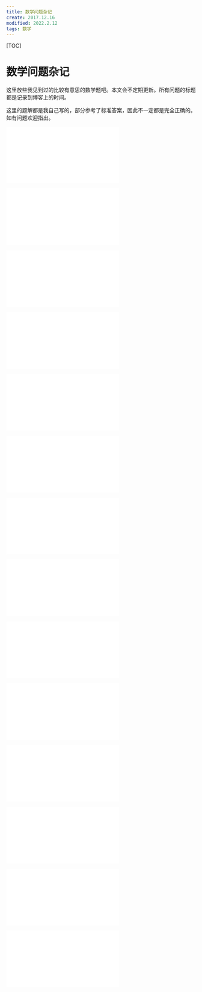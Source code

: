 ```yaml
---
title: 数学问题杂记
create: 2017.12.16
modified: 2022.2.12
tags: 数学
---
```


[TOC]
# 数学问题杂记

这里放些我见到过的比较有意思的数学题吧。本文会不定期更新。所有问题的标题都是记录到博客上的时间。

这里的题解都是我自己写的，部分参考了标准答案，因此不一定都是完全正确的。如有问题欢迎指出。

![markdown:include](blog/2017-12-16/20170614-ruler.md)

![markdown:include](blog/2017-12-16/20170614-AM-GM.md)

![markdown:include](blog/2017-12-16/20171216-goldbach-euler.md)

![markdown:include](blog/2017-12-16/20180107-spec.md)

![markdown:include](blog/2017-12-16/20180113-repertoire.md)

![markdown:include](blog/2017-12-16/20180217.md)

![markdown:include](blog/2017-12-16/20180404-imo2012-c2.md)

![markdown:include](blog/2017-12-16/20180519.md)

![markdown:include](blog/2017-12-16/20180610-spec2.md)

![markdown:include](blog/2017-12-16/20181117-limit-of-cos-prod.md)

![markdown:include](blog/2017-12-16/20190227-gcd-an-bn-am-bm.md)

![markdown:include](blog/2017-12-16/20190306-bijection-between-integers-and-composites.md)

![markdown:include](blog/2017-12-16/20190306-distance-between-sets.md)

![markdown:include](blog/2017-12-16/20190419-sufficient-for-primes.md)
